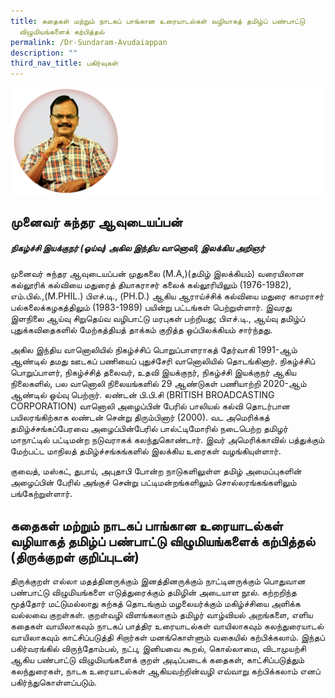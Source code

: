 ```yaml
---
title: கதைகள் மற்றும் நாடகப் பாங்கான உரையாடல்கள் வழியாகத் தமிழ்ப் பண்பாட்டு
  விழுமியங்களைக் கற்பித்தல்
permalink: /Dr-Sundaram-Avudaiappan
description: ""
third_nav_title: பகிர்வுகள்
---
```



![](/images/Dr%20Sundaram1.png)
## **முனைவர்** **சுந்தர** **ஆவுடையப்பன்**
##### *நிகழ்ச்சி இயக்குநர் (ஓய்வு) அகில இந்திய வானொலி, இலக்கிய அறிஞர்*
முனைவர் சுந்தர ஆவுடையப்பன் முதுகலை (M.A,)(தமிழ் இலக்கியம்) வரையிலான கல்லூரிக் கல்வியை மதுரைத் தியாகராசர் கலைக் கல்லூரியிலும் (1976-1982), எம்.பில்.,(M.PHIL.) பிஎச்.டி., (PH.D.) ஆகிய ஆராய்ச்சிக் கல்வியை மதுரை காமராசர் பல்கலைக்கழகத்திலும் (1983-1989) பயின்று பட்டங்கள் பெற்றுள்ளார். இவரது இளநிலை ஆய்வு சிறுதெய்வ வழிபாட்டு மரபுகள் பற்றியது; பிஎச்.டி., ஆய்வு தமிழ்ப் புதுக்கவிதைகளில் மேற்கத்தியத் தாக்கம் குறித்த ஒப்பிலக்கியம் சார்ந்தது.

அகில இந்திய வானொலியில் நிகழ்ச்சிப் பொறுப்பாளராகத் தேர்வாகி 1991-ஆம் ஆண்டில் தமது ஊடகப் பணியைப் புதுச்சேரி வானொலியில் தொடங்கினார். நிகழ்ச்சிப் பொறுப்பாளர், நிகழ்ச்சித் தலைவர், உதவி இயக்குநர், நிகழ்ச்சி இயக்குநர் ஆகிய நிலைகளில், பல வானொலி நிலையங்களில் 29 ஆண்டுகள் பணியாற்றி 2020-ஆம் ஆண்டில் ஓய்வு பெற்றார். லண்டன் பி.பி.சி (BRITISH BROADCASTING CORPORATION) வானொலி அழைப்பின் பேரில் பாலியல் கல்வி தொடர்பான பயிலரங்கிற்காக லண்டன் சென்று திரும்பினார் (2000). வட அமெரிக்கத் தமிழ்ச்சங்கப்பேரவை அழைப்பின்பேரில் பால்ட்டிமோரில் நடைபெற்ற தமிழர் மாநாட்டில் பட்டிமன்ற நடுவராகக் கலந்துகொண்டார். இவர் அமெரிக்காவில் பத்துக்கும் மேற்பட்ட மாநிலத் தமிழ்ச்சங்கங்களில் இலக்கிய உரைகள் வழங்கியுள்ளார். 

குவைத், மஸ்கட், துபாய், அபுதாபி போன்ற நாடுகளிலுள்ள தமிழ் அமைப்புகளின் அழைப்பின் பேரில் அங்குச்  சென்று பட்டிமன்றங்களிலும் சொல்லரங்கங்களிலும் பங்கேற்றுள்ளார்.

## கதைகள் மற்றும் நாடகப் பாங்கான உரையாடல்கள் வழியாகத் தமிழ்ப் பண்பாட்டு விழுமியங்களைக் கற்பித்தல் (திருக்குறள் குறிப்புடன்)

திருக்குறள் எல்லா மதத்தினருக்கும் இனத்தினருக்கும் நாட்டினருக்கும் பொதுவான பண்பாட்டு விழுமியங்களை எடுத்துரைக்கும் தமிழின் அடையாள நூல். கற்றறிந்த மூத்தோர் மட்டுமல்லாது கற்கத் தொடங்கும் மழலையர்க்கும் மகிழ்ச்சியை அளிக்க வல்லவை குறள்கள். குறள்வழி விளங்கலாகும் தமிழர் வாழ்வியல் அறங்களை, எளிய கதைகள் வாயிலாகவும் நாடகப் பாத்திர உரையாடல்கள் வாயிலாகவும் கலந்துரையாடல் வாயிலாகவும் காட்சிப்படுத்தி சிறார்கள் மனங்கொள்ளும் வகையில் கற்பிக்கலாம். 
இந்தப் பகிர்வரங்கில் விருந்தோம்பல், நட்பு, இனியவை கூறல், கொல்லாமை, விடாமுயற்சி ஆகிய பண்பாட்டு விழுமியங்களைக் குறள் அடிப்படைக் கதைகள், காட்சிப்படுத்தும் கலந்துரைகள், நாடக உரையாடல்கள் ஆகியவற்றின்வழி எவ்வாறு கற்பிக்கலாம் எனப் பகிர்ந்துகொள்ளப்படும்.